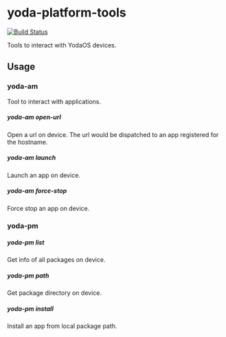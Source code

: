 # yoda-platform-tools

[![Build Status](https://travis-ci.com/Rokid/yoda-platform-tools.svg?branch=master)](https://travis-ci.com/Rokid/yoda-platform-tools)

Tools to interact with YodaOS devices.

## Usage

### yoda-am

Tool to interact with applications.

##### yoda-am open-url <url>

Open a url on device. The url would be dispatched to an app registered for the hostname.

##### yoda-am launch <package-name>

Launch an app on device.

##### yoda-am force-stop <package-name>

Force stop an app on device.


### yoda-pm

##### yoda-pm list

Get info of all packages on device.

##### yoda-pm path <package-name>

Get package directory on device.

##### yoda-pm install <package-local-path>

Install an app from local package path.
